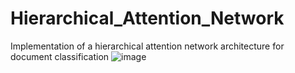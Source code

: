 # Hierarchical_Attention_Network
Implementation of a hierarchical attention network architecture for document classification
![image](https://user-images.githubusercontent.com/31729880/170281482-4c73d317-25ae-4b03-8ba3-f05049643769.png)
